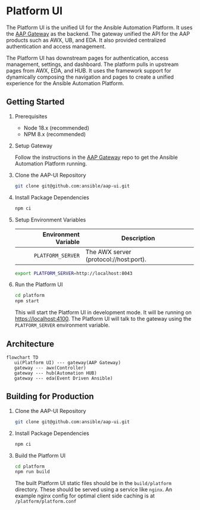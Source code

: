 # Platform UI

The Platform UI is the unified UI for the Ansible Automation Platform. It uses the [AAP Gateway](https://github.com/ansible/aap-gateway) as the backend. The gateway unified the API for the AAP products such as AWX, UB, and EDA. It also provided centralized authentication and access management.

The Platform UI has downstream pages for authentication, access management, settings, and dashboard. The platform pulls in upstream pages from AWX, EDA, and HUB. It uses the framework support for dynamically composing the navigation and pages to create a unified experience for the Ansible Automation Platform.

## Getting Started

1. Prerequisites

   - Node 18.x (recommended)
   - NPM 8.x (recommended)

1. Setup Gateway

   Follow the instructions in the [AAP Gateway](https://github.com/ansible/aap-gateway) repo to get the Ansible Automation Platform running.

1. Clone the AAP-UI Repository

   ```zsh
   git clone git@github.com:ansible/aap-ui.git
   ```

1. Install Package Dependencies

   ```zsh
   npm ci
   ```

1. Setup Environment Variables

   | Environment Variable | Description                            |
   | -------------------: | -------------------------------------- |
   |    `PLATFORM_SERVER` | The AWX server (protocol://host:port). |

   ```zsh
   export PLATFORM_SERVER=http://localhost:8043
   ```

1. Run the Platform UI

   ```zsh
   cd platform
   npm start
   ```

   This will start the Platform UI in development mode.
   It will be running on <https://localhost:4100>.
   The Platform UI will talk to the gateway using the `PLATFORM_SERVER` environment variable.

## Architecture

```mermaid
flowchart TD
   ui(Platform UI) --- gateway(AAP Gateway)
   gateway --- awx(Controller)
   gateway --- hub(Automation HUB)
   gateway --- eda(Event Driven Ansible)
```

## Building for Production

1. Clone the AAP-UI Repository

   ```zsh
   git clone git@github.com:ansible/aap-ui.git
   ```

1. Install Package Dependencies

   ```zsh
   npm ci
   ```

1. Build the Platform UI

   ```zsh
   cd platform
   npm run build
   ```

   The built Platform UI static files should be in the `build/platform` directory.
   These should be served using a service like `nginx`.
   An example nginx config for optimal client side caching is at `/platform/platform.conf`
